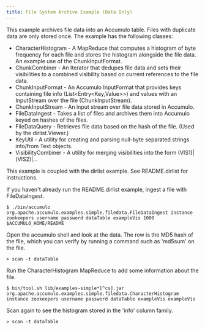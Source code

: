 ```yaml
---
title: File System Archive Example (Data Only)
---
```


This example archives file data into an Accumulo table.  Files with duplicate data are only stored once.
The example has the following classes:

 * CharacterHistogram - A MapReduce that computes a histogram of byte frequency for each file and stores the histogram alongside the file data.  An example use of the ChunkInputFormat.
 * ChunkCombiner - An Iterator that dedupes file data and sets their visibilities to a combined visibility based on current references to the file data.
 * ChunkInputFormat - An Accumulo InputFormat that provides keys containing file info (List<Entry<Key,Value>>) and values with an InputStream over the file (ChunkInputStream).
 * ChunkInputStream - An input stream over file data stored in Accumulo.
 * FileDataIngest - Takes a list of files and archives them into Accumulo keyed on hashes of the files.
 * FileDataQuery - Retrieves file data based on the hash of the file. (Used by the dirlist.Viewer.)
 * KeyUtil - A utility for creating and parsing null-byte separated strings into/from Text objects.
 * VisibilityCombiner - A utility for merging visibilities into the form (VIS1)|(VIS2)|...

This example is coupled with the dirlist example.  See README.dirlist for instructions.

If you haven't already run the README.dirlist example, ingest a file with FileDataIngest.

    $ ./bin/accumulo org.apache.accumulo.examples.simple.filedata.FileDataIngest instance zookeepers username password dataTable exampleVis 1000 $ACCUMULO_HOME/README

Open the accumulo shell and look at the data.  The row is the MD5 hash of the file, which you can verify by running a command such as 'md5sum' on the file.

    > scan -t dataTable

Run the CharacterHistogram MapReduce to add some information about the file.

    $ bin/tool.sh lib/examples-simple*[^cs].jar org.apache.accumulo.examples.simple.filedata.CharacterHistogram instance zookeepers username password dataTable exampleVis exampleVis

Scan again to see the histogram stored in the 'info' column family.

    > scan -t dataTable
